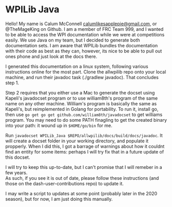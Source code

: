 WPILib Java
=======================

Hello! My name is Calum McConnell <calumlikesapplepie@gmail.com>, or @TheMageKing
on Github.  I am a member of FRC Team 999, and I wanted to be able to access the
WPI documentation while we were at competitions easily.  We use Java on my team, but
I decided to generate both documentation sets.  I am aware that WPILib bundles the
documentation with their code as best as they can, however, its nice to be able to
pull out ones phone and just look at the docs there.

I generated this documentation on a linux system, following various instructions online
for the most part.  Clone the allwpilib repo onto your local machine, and run their
javadoc task (./gradlew javadoc).  That concludes step 1.

Step 2 requires that you either use a Mac to generate the docset using
Kapeli's javadocset program or to use william8th's program of the same name on
any other machine.  William's program is basically the same as Kapeli's, but
reimplemented in Golang for portability.  To run it, install go, then use
`go get go get github.com/william8th/javadocset` to get williams program.
You may need to do some PATH finagling to get the created binary into your path:
it wound up in `$HOME/go/bin` for me.

Run `javadocset WPILib_Java $REPO/allwpilib/docs/build/docs/javadoc`.  It will create
a docset folder in your working directory, and populate it propperly.  When I did this,
I got a barrage of warnings about how it couldnt find an entity for some items: perhaps
I will try fix that in a future update of this docset.

I will try to keep this up-to-date, but I can't promise that I will remeber in a few years.  
As such, if you see it is out of date, please follow these instructions (and those on the
dash-user-contributions repo) to update it.

I may write a script to updates at some point (probably later in the 2020 season), but
for now, I am just doing this manually.
